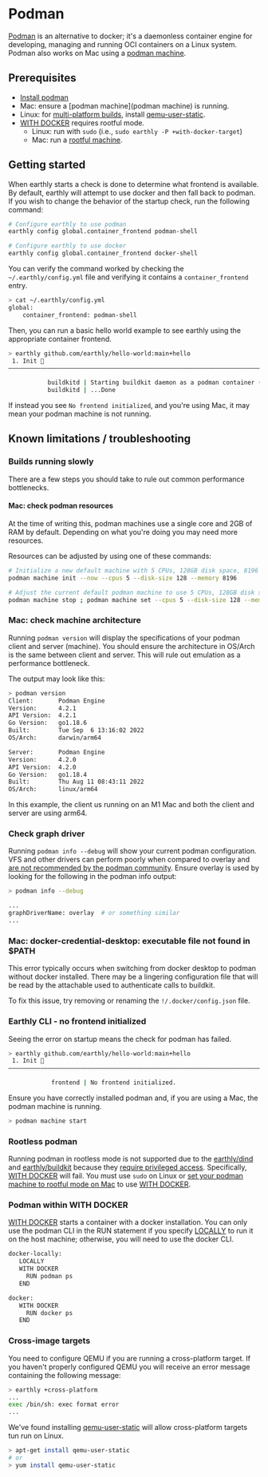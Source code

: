 # Podman
[Podman](https://podman.io/) is an alternative to docker; 
it's a daemonless container engine for developing, managing and running OCI containers on a Linux system.
Podman also works on Mac using a [podman machine](https://docs.podman.io/en/latest/markdown/podman-machine.1.html).

## Prerequisites
 - [Install podman](https://podman.io/getting-started/installation)
 - Mac: ensure a [podman machine](podman machine) is running.
 - Linux: for [multi-platform builds](https://docs.earthly.dev/docs/guides/multi-platform), install [qemu-user-static](https://github.com/multiarch/qemu-user-static).
 - [WITH DOCKER](https://docs.earthly.dev/docs/earthfile#with-docker) requires rootful mode.
   - Linux: run with `sudo` (i.e., `sudo earthly -P +with-docker-target`)
   - Mac: run a [rootful machine](https://docs.podman.io/en/latest/markdown/podman-machine-set.1.html#rootful).

## Getting started
When earthly starts a check is done to determine what frontend is available.
By default, earthly will attempt to use docker and then fall back to podman.
If you wish to change the behavior of the startup check, run the following command:

```bash
# Configure earthly to use podman
earthly config global.container_frontend podman-shell

# Configure earthly to use docker
earthly config global.container_frontend docker-shell
```

You can verify the command worked by checking the `~/.earthly/config.yml` file and verifying it contains a `container_frontend` entry.
```bash
> cat ~/.earthly/config.yml
global:
    container_frontend: podman-shell
```

Then, you can run a basic hello world example to see earthly using the appropriate container frontend.
```bash
> earthly github.com/earthly/hello-world:main+hello
 1. Init 🚀
————————————————————————————————————————————————————————————————————————————————

           buildkitd | Starting buildkit daemon as a podman container (earthly-buildkitd)...
           buildkitd | ...Done
```

If instead you see `No frontend initialized`, and you're using Mac, it may mean your podman machine is not running.

## Known limitations / troubleshooting
### Builds running slowly
There are a few steps you should take to rule out common performance bottlenecks.

#### Mac: check podman resources
At the time of writing this, podman machines use a single core and 2GB of RAM by default. 
Depending on what you're doing you may need more resources.

Resources can be adjusted by using one of these commands:
```bash
# Initialize a new default machine with 5 CPUs, 128GB disk space, 8196 MB of memory, and start it
podman machine init --now --cpus 5 --disk-size 128 --memory 8196 

# Adjust the current default podman machine to use 5 CPUs, 128GB disk space, and 8196 MB of memory
podman machine stop ; podman machine set --cpus 5 --disk-size 128 --memory 8196 && podman machine start
```

### Mac: check machine architecture
Running `podman version` will display the specifications of your podman client and server (machine).
You should ensure the architecture in OS/Arch is the same between client and server.
This will rule out emulation as a performance bottleneck.

The output may look like this:
```bash
> podman version
Client:       Podman Engine
Version:      4.2.1
API Version:  4.2.1
Go Version:   go1.18.6
Built:        Tue Sep  6 13:16:02 2022
OS/Arch:      darwin/arm64

Server:       Podman Engine
Version:      4.2.0
API Version:  4.2.0
Go Version:   go1.18.4
Built:        Thu Aug 11 08:43:11 2022
OS/Arch:      linux/arm64
```
In this example, the client us running on an M1 Mac and both the client and server are using arm64.

### Check graph driver
Running `podman info --debug` will show your current podman configuration.
VFS and other drivers can perform poorly when compared to overlay and 
[are not recommended by the podman community](https://github.com/containers/podman/issues/13226).
Ensure overlay is used by looking for the following in the podman info output:
```bash
> podman info --debug

...
graphDriverName: overlay  # or something similar
...
```

### Mac: docker-credential-desktop: executable file not found in $PATH
This error typically occurs when switching from docker desktop to podman without docker installed.
There may be a lingering configuration file that will be read by the attachable used to authenticate calls to buildkit.

To fix this issue, try removing or renaming the `!/.docker/config.json` file.

### Earthly CLI - no frontend initialized
Seeing the error on startup means the check for podman has failed.
```bash
> earthly github.com/earthly/hello-world:main+hello
 1. Init 🚀
————————————————————————————————————————————————————————————————————————————————

            frontend | No frontend initialized.
```

Ensure you have correctly installed podman and, if you are using a Mac, the podman machine is running.
```bash
> podman machine start
```

### Rootless podman
Running podman in rootless mode is not supported due to the [earthly/dind](https://hub.docker.com/r/earthly/dind) and 
[earthly/buildkit](https://hub.docker.com/r/earthly/buildkitd) because they [require privileged access](https://docs.earthly.dev/docs/guides/using-the-earthly-docker-images/buildkit-standalone#requirements).
Specifically, [WITH DOCKER](https://docs.earthly.dev/docs/earthfile#with-docker) will fail.
You must use `sudo` on Linux or [set your podman machine to rootful mode on Mac](https://docs.podman.io/en/latest/markdown/podman-machine-set.1.html#rootful) to use [WITH DOCKER](https://docs.earthly.dev/docs/earthfile#with-docker).

### Podman within WITH DOCKER
[WITH DOCKER](https://docs.earthly.dev/docs/earthfile#with-docker) starts a container with a docker installation. 
You can only use the podman CLI in the RUN statement if you specify [LOCALLY](https://docs.earthly.dev/best-practices#pattern-optionally-locally)
to run it on the host machine; otherwise, you will need to use the docker CLI.

```bash
docker-locally:
   LOCALLY
   WITH DOCKER
     RUN podman ps
   END
```

```bash
docker:
   WITH DOCKER
     RUN docker ps
   END
```

### Cross-image targets
You need to configure QEMU if you are running a cross-platform target.
If you haven't properly configured QEMU you will receive an error message containing the following message:
```bash
> earthly +cross-platform
...
exec /bin/sh: exec format error
...
```

We've found installing [qemu-user-static](https://github.com/multiarch/qemu-user-static) will allow cross-platform targets tun run on Linux.
```bash
> apt-get install qemu-user-static
# or
> yum install qemu-user-static
```
